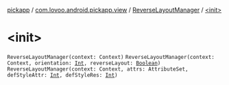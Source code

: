 [pickapp](../../index.md) / [com.lovoo.android.pickapp.view](../index.md) / [ReverseLayoutManager](index.md) / [&lt;init&gt;](./-init-.md)

# &lt;init&gt;

`ReverseLayoutManager(context: Context)`
`ReverseLayoutManager(context: Context, orientation: `[`Int`](https://kotlinlang.org/api/latest/jvm/stdlib/kotlin/-int/index.html)`, reverseLayout: `[`Boolean`](https://kotlinlang.org/api/latest/jvm/stdlib/kotlin/-boolean/index.html)`)`
`ReverseLayoutManager(context: Context, attrs: AttributeSet, defStyleAttr: `[`Int`](https://kotlinlang.org/api/latest/jvm/stdlib/kotlin/-int/index.html)`, defStyleRes: `[`Int`](https://kotlinlang.org/api/latest/jvm/stdlib/kotlin/-int/index.html)`)`